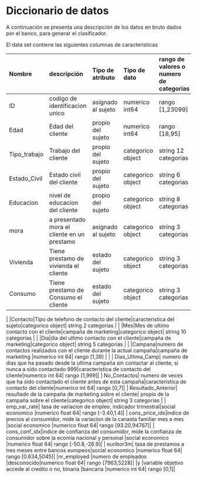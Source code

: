 # Diccionario de datos
A continuación se presenta una descripción de los datos en bruto dados por el banco, para generar el clasificador.

El data set contiene las siguientes columnas de caracteristicas 

 | Nombre | descripción | Tipo de atributo |Tipo de dato  |rango de valores o numero de categorias|
 | :--- | :--- | :--- | :--- | :--- |
 |ID|codigo de identificacion unico|asignado al sujeto|numerico int64|rango [1,23099]|
 |Edad| Edad del cliente|propio del sujeto|numerico int64| rango [18,95]|
 |Tipo_trabajo|Trabajo del cliente|propio del sujeto| categorico object| string 12 categorias |
 |Estado_Civil|Estado civil del cliente| propio del sujeto| categorico  object| string 6 categorias |
 |Educacion| nivel de educacion del cliente| propio del sujeto|categorico object| string 8 categorias |
 |mora|a presentado mora el cliente en un prestamo|asignado al sujeto|categorico object| string 3 categorias |
 |Vivienda|Tiene prestamo de vivienda el cliente|estado del sujeto|categorico object| string 3 categorias |
 |Consumo|Tiene prestamo de Consumo el cliente|estado del sujeto|categorico object| string 3 categorias |
 |
 |Contacto|Tipo de telefono de contacto del cliente|caracteristica del sujeto|categorico object| string 2 categorias |
 |
 |Mes|Mes de ultimo contacto con el cliente|campaña de marketing|categorico object| string 10 categorias |
 |
 |Dia|día del ultimo contacto con el cliente|campaña de marketing|categorico object| string 5 categorias |
 |
 |Campana|numero de contactos realizados con el cliente durante la actual campaña|campaña de marketing |numerico int 64| rango [1,39] |
 |
 | Dias_Ultima_Camp| numero de dias que ha pasado desde la ultima campaña sin contactar al cliente, si nunca a sido contactado 999|caracteristica de contacto del cliente|numerico int 64| rango [1,999]|
 | No_Contactos| numero de veces que ha sido contactado el cliente antes de esta campaña|caracteristica de contacto del cliente|numerico int 64| rango [0,7]|
 | Resultado_Anterior| resultado de la campaña de marketing sobre el cliente| propio de la campaña sobre el cliente|categorico object| string 3 categorias |
 | emp_var_rate| tasa de variacion de empleo, indicador trimestral|social economico |numerico float 64| rango [-3.40,1.4]|
 | cons_price_idx|indice de precios al consumidor, mide la variacion de la canasta familiar mes a mes |social economico |numerico float 64| rango [93.20,94767]|
 | cons_conf_idx|indice de confianza del consumidor, mide la confianza de consumidor sobre la ecomia nacional y personal  |social economico |numerico float 64| rango [-50.8,-26.9]|
 | euribor3m| tasa de prestamos a tres meses entre bancos europeos|social economico |numerico float 64| rango [0.634,5045]|
 |nr_employed	|numero de empleados |desconocido|numerico float 64| rango [7963,5228]|
 |y	|variable objetivo accede al credito o no, binaria |bancaria |numerico int 64| rango [0,1]|
